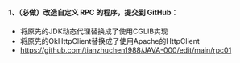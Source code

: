 #### 1、（必做）改造自定义 RPC 的程序，提交到 GitHub：
- 将原先的JDK动态代理替换成了使用CGLIB实现 
- 将原先的OkHttpClient替换成了使用Apache的HttpClient
- https://github.com/tianzhuchen1988/JAVA-000/edit/main/rpc01
